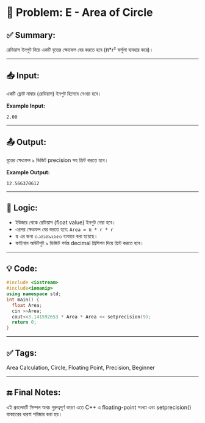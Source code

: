 # 🧩 Problem: E - Area of Circle

## ✅ Summary:
রেডিয়াস ইনপুট নিয়ে একটি বৃত্তের ক্ষেত্রফল বের করতে হবে (π*r² ফর্মুলা ব্যবহার করে)।

---

## 📥 Input:
একটি ফ্লোট নাম্বার (রেডিয়াস) ইনপুট হিসেবে নেওয়া হবে।

**Example Input:**

```
2.00
```
---
## 📤 Output:
বৃত্তের ক্ষেত্রফল ৯ ডিজিট precision সহ প্রিন্ট করতে হবে।

**Example Output:**
```
12.566370612
```

---

## 🧠 Logic:
- ইউজার থেকে রেডিয়াস (float value) ইনপুট নেয়া হবে।
- এরপর ক্ষেত্রফল বের করতে হবে: `Area = π * r * r`
- `π` এর জন্য ৩.১৪১৫৯২৬৫৩ ব্যবহার করা হয়েছে।
- ফাইনাল আউটপুট ৯ ডিজিট পর্যন্ত decimal প্রিসিশন দিয়ে প্রিন্ট করতে হবে।

---

## 💡 Code:
```cpp
#include <iostream>
#include<iomanip>
using namespace std;
int main() {
  float Area;
  cin >>Area;
  cout<<3.141592653 * Area * Area << setprecision(9);
  return 0;
}

```

---

## ✅ Tags:
Area Calculation, Circle, Floating Point, Precision, Beginner

---

## 🔚 Final Notes:
এই প্রবলেমটি সিম্পল অথচ গুরুত্বপূর্ণ কারণ এতে C++ এ floating-point সংখ্যা এবং setprecision() ব্যবহারের ধারণা পরিষ্কার করা হয়।